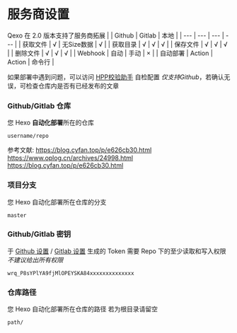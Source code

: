# 服务商设置
Qexo 在 2.0 版本支持了服务商拓展
|  | Github | Gitlab | 本地 |
| --- | --- | --- | --- |
| 获取文件 | √ | 无Size数据 | √ |
| 获取目录 | √ | √ | √ |
| 保存文件 | √ | √ | √ |
| 删除文件 | √ | √ | √ |
| Webhook | 自动 | 手动 | × |
| 自动部署 | Action | Action | 命令行 |

如果部署中遇到问题，可以访问 [HPP校验助手](https://hexoplusplus.cronfly.workers.dev/?step=start) 自检配置 *仅支持Github*，若确认无误，可检查仓库内是否有已经发布的文章
### Github/Gitlab 仓库
您 Hexo **自动化部署**所在的仓库
```
username/repo
```
参考文献: 
https://blog.cyfan.top/p/e626cb30.html
https://www.oplog.cn/archives/24998.html
https://blog.cyfan.top/p/e626cb30.html
### 项目分支
您 Hexo 自动化部署所在仓库的分支
```
master
```
### Github/Gitlab 密钥
于 [Github 设置](https://github.com/settings/tokens) / [Gitlab 设置](https://gitlab.com/-/profile/personal_access_tokens) 生成的 Token 
需要 Repo 下的至少读取和写入权限 *不建议给出所有权限*
```
wrq_P8sYPlYA9fjMlOPEYSKA84xxxxxxxxxxxxxx
```
### 仓库路径
您 Hexo 自动化部署所在仓库的路径 若为根目录请留空
```
path/
```
